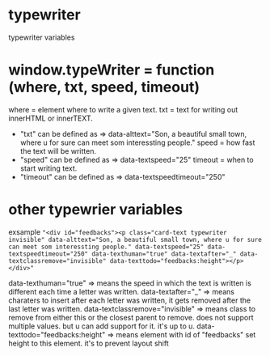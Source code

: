 # typewriter

typewriter variables

# window.typeWriter = function (where, txt, speed, timeout)
where = element where to write a given text.
txt = text for writing out innerHTML or innerTEXT.
  * "txt" can be defined as => data-alttext="Son, a beautiful small town, where u for sure can meet som interessting people." 
speed = how fast the text will be written.
  * "speed" can be defined as => data-textspeed="25"
timeout = when to start writing text.
  * "timeout" can be defined as => data-textspeedtimeout="250"

# other typewrier variables
exsample `"<div id="feedbacks"><p class="card-text typewriter invisible" data-alttext="Son, a beautiful small town, where u for sure can meet som interessting people." data-textspeed="25" data-textspeedtimeout="250" data-texthuman="true" data-textafter="_" data-textclassremove="invisible" data-texttodo="feedbacks:height"></p></div>"`

data-texthuman="true" => means the speed in which the text is written is different each time a letter was written.
data-textafter="_" => means charaters to insert after each  letter was written, it gets removed after the last letter was written.
data-textclassremove="invisible" => means class to remove from either this or the closest parent to remove. does not support multiple values. but u can add support for it. it's up to u.
 data-texttodo="feedbacks:height" => means element with id of "feedbacks" set height to this element. it's to prevent layout shift 

